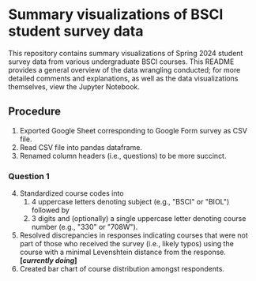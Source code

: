 # Summary visualizations of BSCI student survey data
This repository contains summary visualizations of Spring 2024 student survey data from various undergraduate BSCI courses. This README provides a general overview of the data wrangling conducted; for more detailed comments and explanations, as well as the data visualizations themselves, view the Jupyter Notebook.

## Procedure
1. Exported Google Sheet corresponding to Google Form survey as CSV file.
2. Read CSV file into pandas dataframe.
3. Renamed column headers (i.e., questions) to be more succinct.

### Question 1
4. Standardized course codes into
   1. 4 uppercase letters denoting subject (e.g., "BSCI" or "BIOL") followed by
   2. 3 digits and (optionally) a single uppercase letter denoting course number (e.g., "330" or "708W").
5. Resolved discrepancies in responses indicating courses that were not part of those who received the survey (i.e., likely typos) using the course with a minimal Levenshtein distance from the response. **[_currently doing_]**
5. Created bar chart of course distribution amongst respondents.
